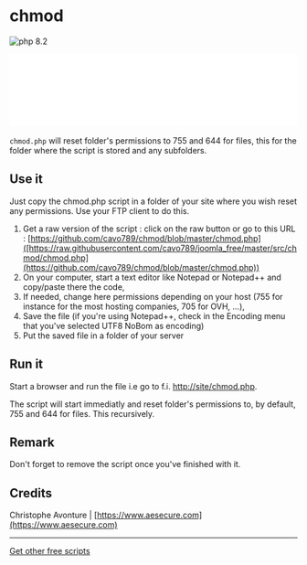 # chmod

![php 8.2](https://img.shields.io/badge/php-8.2-brightgreen?style=flat)

![Banner](./banner.svg)

`chmod.php` will reset folder's permissions to 755 and 644 for files, this for the folder where the script is stored and any subfolders.

## Use it

Just copy the chmod.php script in a folder of your site where you wish reset any permissions. Use your FTP client to do this.

1.  Get a raw version of the script : click on the raw button or go to this URL : [https://github.com/cavo789/chmod/blob/master/chmod.php]([https://raw.githubusercontent.com/cavo789/joomla_free/master/src/chmod/chmod.php](https://github.com/cavo789/chmod/blob/master/chmod.php))
2.  On your computer, start a text editor like Notepad or Notepad++ and copy/paste there the code,
3.  If needed, change here permissions depending on your host (755 for instance for the most hosting companies, 705 for OVH, ...),
4.  Save the file (if you're using Notepad++, check in the Encoding menu that you've selected UTF8 NoBom as encoding)
5.  Put the saved file in a folder of your server

## Run it

Start a browser and run the file i.e go to f.i. [http://site/chmod.php](http://site/chmod.php).

The script will start immediatly and reset folder's permissions to, by default, 755 and 644 for files. This recursively.

## Remark

Don't forget to remove the script once you've finished with it.

## Credits

Christophe Avonture | [https://www.aesecure.com](https://www.aesecure.com)

---

[Get other free scripts](https://github.com/cavo789/joomla_free)
